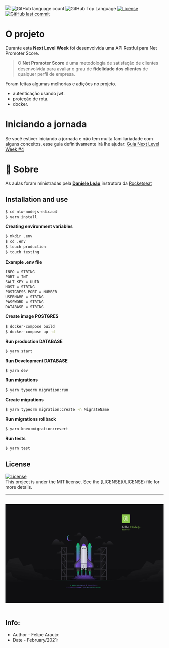 <p>
  <img src="https://img.shields.io/badge/made%20by-FELIPE%20ARAUJO-05C11B?style=flat-square">
  <img alt="GitHub language count" src="https://img.shields.io/github/languages/count/FelipeCostaAraujo/nlw-nodejs-edicao4?color=05C11B&style=flat-square">
  <img alt="GitHub Top Language" src="https://img.shields.io/github/languages/top/FelipeCostaAraujo/nlw-nodejs-edicao4?color=05C11B&style=flat-square">
  <a href="https://opensource.org/licenses/MIT">
    <img alt="License" src="https://img.shields.io/badge/license-MIT-05C11B?style=flat-square">
  </a>
  <a href="https://github.com/FelipeCostaAraujo/nlw-nodejs-edicao4/commits/main">
    <img alt="GitHub last commit" src="https://img.shields.io/github/last-commit/FelipeCostaAraujo/nlw-nodejs-edicao4?color=05C11B&style=flat-square">
  </a>
</p>

# O projeto

Durante esta **Next Level Week** foi desenvolvida uma API Restful para Net Promoter Score.

> O **Net Promoter Score** é uma metodologia de satisfação de clientes desenvolvida para avaliar o grau de **fidelidade dos clientes** de qualquer perfil de empresa.

Foram feitas algumas melhorias e adições no projeto.
- autenticação usando jwt.
- proteção de rota.
- docker.

# Iniciando a jornada

Se você estiver iniciando a jornada e não tem muita familiariadade com alguns conceitos, esse guia definitivamente irá lhe ajudar: [Guia Next Level Week #4](https://www.notion.so/Next-Level-Week-4-Node-js-67981103adbb4f229187c802bcd0d787)

# 📝 Sobre

As aulas foram ministradas pela **[Daniele Leão](https://github.com/danileao)** instrutora da [Rocketseat](https://rocketseat.com.br/)


## Installation and use

```sh
$ cd nlw-nodejs-edicao4
$ yarn install
```

**Creating environment variables**
```sh
$ mkdir .env
$ cd .env
$ touch production
$ touch testing
```

**Example .env file**
```file
INFO = STRING
PORT = INT
SALT_KEY = UUID
HOST = STRING
POSTGRESS_PORT = NUMBER
USERNAME = STRING
PASSWORD = STRING
DATABASE = STRING
```

**Create image POSTGRES**
```sh
$ docker-compose build
$ docker-compose up -d
```

**Run production DATABASE**
```sh
$ yarn start
```

**Run Development DATABASE**
```sh
$ yarn dev
```
**Run migrations**
```sh
$ yarn typeorm migration:run
```

**Create migrations**
```sh
$ yarn typeorm migration:create -n MigrateName
```

**Run migrations rollback**
```sh
$ yarn knex:migration:revert
```

**Run tests**
```sh
$ yarn test
```

## License

<a href="https://opensource.org/licenses/MIT">
    <img alt="License" src="https://img.shields.io/badge/license-MIT-05C11B?style=flat-square">
</a>

<br>
This project is under the MIT license. See the [LICENSE](/LICENSE) file for more details.

---

<br>

<div align="center">
    <img src=".github/nlw4.jpg" alt="Next Level Week #4">
</div>

<br>

##  Info:
- Author - Felipe Araujo:
- Date - February/2021: